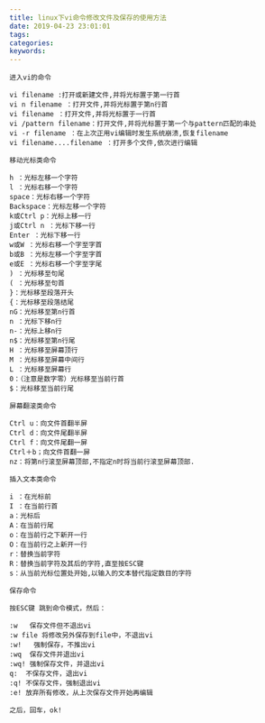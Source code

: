 ```yaml
---
title: linux下vi命令修改文件及保存的使用方法
date: 2019-04-23 23:01:01
tags:
categories:
keywords:
---
```

	进入vi的命令
     
    vi filename :打开或新建文件,并将光标置于第一行首
    vi n filename ：打开文件,并将光标置于第n行首
    vi filename ：打开文件,并将光标置于一行首
    vi /pattern filename：打开文件,并将光标置于第一个与pattern匹配的串处
    vi -r filename ：在上次正用vi编辑时发生系统崩溃,恢复filename
    vi filename....filename ：打开多个文件,依次进行编辑
     
    移动光标类命令
     
    h ：光标左移一个字符
    l ：光标右移一个字符
    space：光标右移一个字符
    Backspace：光标左移一个字符
    k或Ctrl p：光标上移一行
    j或Ctrl n ：光标下移一行
    Enter ：光标下移一行
    w或W ：光标右移一个字至字首
    b或B ：光标左移一个字至字首
    e或E ：光标右移一个字至字尾
    ) ：光标移至句尾
    ( ：光标移至句首
    }：光标移至段落开头
    {：光标移至段落结尾
    nG：光标移至第n行首
    n ：光标下移n行
    n-：光标上移n行
    n$：光标移至第n行尾
    H ：光标移至屏幕顶行
    M ：光标移至屏幕中间行
    L ：光标移至屏幕行
    0：（注意是数字零）光标移至当前行首
    $：光标移至当前行尾
     
    屏幕翻滚类命令
     
    Ctrl u：向文件首翻半屏
    Ctrl d：向文件尾翻半屏
    Ctrl f：向文件尾翻一屏
    Ctrl＋b；向文件首翻一屏
    nz：将第n行滚至屏幕顶部,不指定n时将当前行滚至屏幕顶部.
     
    插入文本类命令
     
    i ：在光标前
    I ：在当前行首
    a：光标后
    A：在当前行尾
    o：在当前行之下新开一行
    O：在当前行之上新开一行
    r：替换当前字符
    R：替换当前字符及其后的字符,直至按ESC键
    s：从当前光标位置处开始,以输入的文本替代指定数目的字符
     
    保存命令
     
    按ESC键 跳到命令模式，然后：
     
    :w   保存文件但不退出vi
    :w file 将修改另外保存到file中，不退出vi
    :w!   强制保存，不推出vi
    :wq  保存文件并退出vi
    :wq! 强制保存文件，并退出vi
    q:  不保存文件，退出vi
    :q! 不保存文件，强制退出vi
    :e! 放弃所有修改，从上次保存文件开始再编辑
     
    之后，回车，ok!